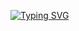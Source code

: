 [![Typing SVG](https://readme-typing-svg.demolab.com?font=Fira+Code&pause=1000&color=82B3F7&vCenter=true&repeat=false&random=true&width=435&lines=Hi+there%2C+I'm+Pavithran%2C+aka+Pavi)](https://git.io/typing-svg)
